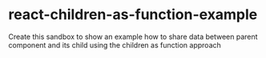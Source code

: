# react-children-as-function-example
Create this sandbox to show an example how to share data between parent component and its child using the children as function approach
